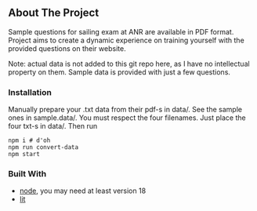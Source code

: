 ## About The Project

Sample questions for sailing exam at ANR are available in PDF format.
Project aims to create a dynamic experience on training yourself with the provided questions on their website.

Note: actual data is not added to this git repo here, as I have no intellectual
property on them. Sample data is provided with just a few questions.

### Installation

Manually prepare your .txt data from their pdf-s in data/. See the sample ones
in sample.data/. You must respect the four filenames. Just place the four
txt-s in data/. Then run

    npm i # d'oh
    npm run convert-data
    npm start

### Built With

- [node](https://nextjs.org/), you may need at least version 18
- [lit](https://lit.dev/)

